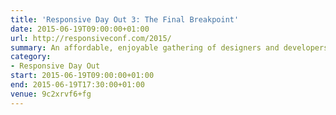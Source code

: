 ```yaml
---
title: 'Responsive Day Out 3: The Final Breakpoint'
date: 2015-06-19T09:00:00+01:00
url: http://responsiveconf.com/2015/
summary: An affordable, enjoyable gathering of designers and developers sharing their workflow strategies, techniques, and experiences with responsive web design.
category:
- Responsive Day Out
start: 2015-06-19T09:00:00+01:00
end: 2015-06-19T17:30:00+01:00
venue: 9c2xrvf6+fg
---
```

